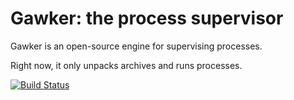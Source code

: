 Gawker: the process supervisor
==============================

Gawker is an open-source engine for supervising processes.

Right now, it only unpacks archives and runs processes.

[![Build Status](https://travis-ci.org/fathomdb/gawker.png?branch=master)](https://travis-ci.org/fathomdb/gawker)
